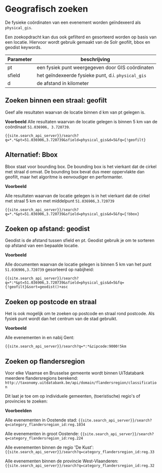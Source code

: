 ---
---

# Geografisch zoeken

De fysieke coördinaten van een evenement worden geïndexeerd als ```physical_gis```.

Een zoekopdracht kan dus ook gefilterd en gesorteerd worden op basis van een locatie. Hiervoor wordt gebruik gemaakt van de Solr geofilt, bbox en geodist keywords.

| Parameter | beschrijving |
| -- | -- |
| pt | een fysiek punt weergegeven door GIS coördinaten  |
| sfield | het geïndexeerde fysieke punt, d.i. ```physical_gis```  |
| d  | de afstand in kilometer |


## Zoeken binnen een straal: geofilt

Geef alle resultaten waarvan de locatie binnen d km van pt gelegen is.

**Voorbeeld**
Alle resultaten waarvan de locatie gelegen is binnen 5 km van de coördinaat ```51.036906, 3.720739```.

```
{{site.search_api_server}}/search?q=*.*&pt=51.036906,3.720739&sfield=physical_gis&d=5&fq={!geofilt}
```

## Alternatief: Bbox

Bbox staat voor bounding box. De bounding box is het vierkant dat de cirkel met straal d omvat. De bounding box bevat dus meer oppervlakte dan geofilt, maar het algoritme is eenvoudiger en performanter.

**Voorbeeld**

Alle resultaten waarvan de locatie gelegen is in het vierkant dat de cirkel met straal 5 km en met middelpunt ```51.036906,3.720739```

```
{{site.search_api_server}}/search?q=*.*&pt=51.036906,3.720739&sfield=physical_gis&d=5&fq={!bbox}
```

## Zoeken op afstand: geodist

Geodist is de afstand tussen sfield en pt. Geodist gebruik je om te sorteren op afstand van een bepaalde locatie.

**Voorbeeld**

Alle documenten waarvan de locatie gelegen is binnen 5 km van het punt ```51.036906,3.720739``` gesorteerd op nabijheid:

```
{{site.search_api_server}}/search?q=*:*&pt=51.036906,3.720739&sfield=physical_gis&d=5&fq={!geofilt}&sort=geodist()+asc
```

## Zoeken op postcode en straal

Het is ook mogelijk om te zoeken op postcode en straal rond postcode. Als fysiek punt wordt dan het centrum van de stad gebruikt.

**Voorbeeld**

Alle evenementen in en nabij Gent:

```
{{site.search_api_server}}/search?q=*:*&zipcode:9000!5km
```

## Zoeken op flandersregion

Voor elke Vlaamse en Brusselse gemeente wordt binnen UiTdatabank meerdere flandersregions berekend:
```http://taxonomy.uitdatabank.be/api/domain/flandersregion/classification```

Dit laat je toe om op individuele gemeenten, (toeristische) regio's of provincies te zoeken:

**Voorbeelden**

Alle evenementen in Oostende stad:
```{{site.search_api_server}}/search?q=category_flandersregion_id:reg.1034```

Alle evenementen in groot Oostende: 
```{{site.search_api_server}}/search?q=category_flandersregion_id:reg.224```

Alle evenementen binnen de regio 'De Kust':
```{{site.search_api_server}}/search?q=category_flandersregion_id:reg.33```

Alle evenementen binnen de provincie West-Vlaanderen: 
```{{site.search_api_server}}/search?q=category_flandersregion_id:reg.32```
